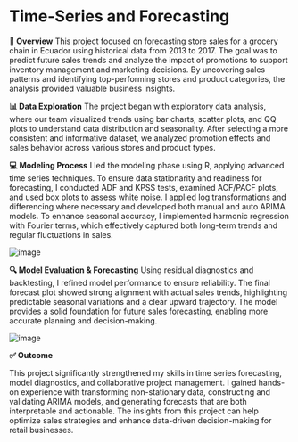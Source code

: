 # Time-Series and Forecasting

**📌 Overview**
This project focused on forecasting store sales for a grocery chain in Ecuador using historical data from 2013 to 2017. The goal was to predict future sales trends and analyze the impact of promotions to support inventory management and marketing decisions. By uncovering sales patterns and identifying top-performing stores and product categories, the analysis provided valuable business insights.

**📊 Data Exploration**
The project began with exploratory data analysis, where our team visualized trends using bar charts, scatter plots, and QQ plots to understand data distribution and seasonality. After selecting a more consistent and informative dataset, we analyzed promotion effects and sales behavior across various stores and product types.

**💻 Modeling Process**
I led the modeling phase using R, applying advanced time series techniques. To ensure data stationarity and readiness for forecasting, I conducted ADF and KPSS tests, examined ACF/PACF plots, and used box plots to assess white noise. I applied log transformations and differencing where necessary and developed both manual and auto ARIMA models. To enhance seasonal accuracy, I implemented harmonic regression with Fourier terms, which effectively captured both long-term trends and regular fluctuations in sales.

![image](https://github.com/Fauziakhangs/Time-Series/blob/38231082c61504b78a9212fc335652071894f892/Time%20Series.PNG)

**🔍 Model Evaluation & Forecasting**
Using residual diagnostics and backtesting, I refined model performance to ensure reliability. The final forecast plot showed strong alignment with actual sales trends, highlighting predictable seasonal variations and a clear upward trajectory. The model provides a solid foundation for future sales forecasting, enabling more accurate planning and decision-making.

![image](https://github.com/Fauziakhangs/Time-Series/blob/c617a88cde907c51e67212d6089c7c89f40f0ad7/Forecasting.PNG)

**✅ Outcome**

This project significantly strengthened my skills in time series forecasting, model diagnostics, and collaborative project management. I gained hands-on experience with transforming non-stationary data, constructing and validating ARIMA models, and generating forecasts that are both interpretable and actionable. The insights from this project can help optimize sales strategies and enhance data-driven decision-making for retail businesses. 
